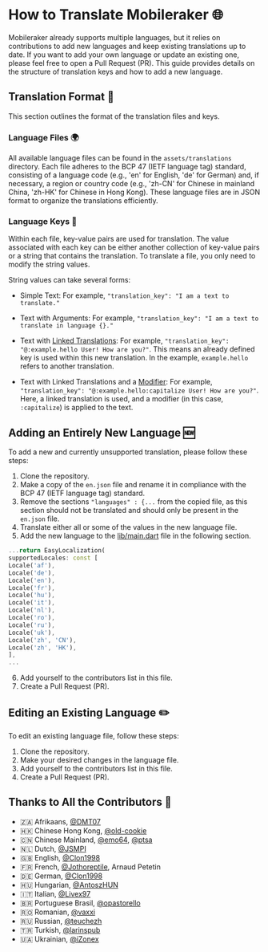 # How to Translate Mobileraker 🌐

Mobileraker already supports multiple languages, but it relies on contributions to add new languages and keep existing
translations up to date. If you want to add your own language or update an existing one, please feel free to open a Pull
Request (PR). This guide provides details on the structure of translation keys and how to add a new language.

## Translation Format 📜

This section outlines the format of the translation files and keys.

### Language Files 🌍

All available language files can be found in the `assets/translations` directory. Each file adheres to the BCP 47 (IETF
language tag) standard, consisting of a language code (e.g., 'en' for English, 'de' for German) and, if necessary, a
region or country code (e.g., 'zh-CN' for Chinese in mainland China, 'zh-HK' for Chinese in Hong Kong). These language
files are in JSON format to organize the translations efficiently.

### Language Keys 🔑

Within each file, key-value pairs are used for translation. The value associated with each key can be either another
collection of key-value pairs or a string that contains the translation. To translate a file, you only need to modify
the string values.

String values can take several forms:

- Simple Text: For example, `"translation_key": "I am a text to translate."`

- Text with Arguments: For example, `"translation_key": "I am a text to translate in language {}."`

- Text with [Linked Translations](https://github.com/aissat/easy_localization#-linked-translations): For
  example, `"translation_key": "@:example.hello User! How are you?"`. This means an already defined key is used within
  this new translation. In the example, `example.hello` refers to another translation.

- Text with Linked Translations and
  a [Modifier](https://github.com/aissat/easy_localization#formatting-linked-translations): For
  example, `"translation_key": "@:example.hello:capitalize User! How are you?"`. Here, a linked translation is used, and
  a modifier (in this case, `:capitalize`) is applied to the text.

## Adding an Entirely New Language 🆕

To add a new and currently unsupported translation, please follow these steps:

1. Clone the repository.
2. Make a copy of the `en.json` file and rename it in compliance with the BCP 47 (IETF language tag) standard.
3. Remove the sections `"languages" : {...` from the copied file, as this section should not be translated and should
   only be present in the `en.json` file.
4. Translate either all or some of the values in the new language file.
5. Add the new language to the [lib/main.dart](../lib/main.dart) file in the following section.

```dart
...return EasyLocalization(
supportedLocales: const [
Locale('af'),
Locale('de'),
Locale('en'),
Locale('fr'),
Locale('hu'),
Locale('it'),
Locale('nl'),
Locale('ro'),
Locale('ru'),
Locale('uk'),
Locale('zh', 'CN'),
Locale('zh', 'HK'),
],
...
```

6. Add yourself to the contributors list in this file.
7. Create a Pull Request (PR).

## Editing an Existing Language ✏️

To edit an existing language file, follow these steps:

1. Clone the repository.
2. Make your desired changes in the language file.
3. Add yourself to the contributors list in this file.
4. Create a Pull Request (PR).

## Thanks to All the Contributors 🙏

- 🇿🇦 Afrikaans, [@DMT07](https://github.com/DMT07)
- 🇭🇰 Chinese Hong Kong, [@old-cookie](https://github.com/old-cookie)
- 🇨🇳 Chinese Mainland, [@emo64](https://github.com/emo64), [@ptsa](https://github.com/ptsa)
- 🇳🇱 Dutch, [@JSMPI](https://github.com/JSMPI)
- 🇬🇧 English, [@Clon1998](https://github.com/Clon1998)
- 🇫🇷 French, [@Jothoreptile](https://github.com/Jothoreptile), Arnaud Petetin
- 🇩🇪 German, [@Clon1998](https://github.com/Clon1998)
- 🇭🇺 Hungarian, [@AntoszHUN](https://github.com/AntoszHUN)
- 🇮🇹 Italian, [@Livex97](https://github.com/Livex97)
- 🇧🇷 Portuguese Brasil, [@opastorello](https://github.com/opastorello)
- 🇷🇴 Romanian, [@vaxxi](https://github.com/vaxxi)
- 🇷🇺 Russian, [@teuchezh](https://github.com/teuchezh)
- 🇹🇷 Turkish, [@larinspub ](https://github.com/larinspub)
- 🇺🇦 Ukrainian, [@iZonex](https://github.com/iZonex)

